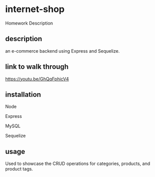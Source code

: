 # internet-shop
Homework Description
## description
an e-commerce backend using Express and Sequelize.

## link to walk through
https://youtu.be/GhQqFphicV4

## installation 
Node

Express

MySQL

Sequelize

## usage 
 
 Used to showcase the CRUD operations for categories, products, and product tags.
